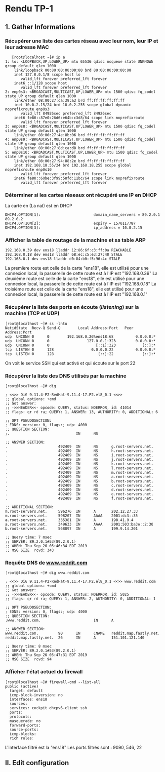 # Rendu TP-1

## 1. Gather Informations

### Récupérer une **liste des cartes réseau** avec leur nom, leur IP et leur adresse MAC

 

       [root@localhost ~]# ip a
    1: lo: <LOOPBACK,UP,LOWER_UP> mtu 65536 qdisc noqueue state UNKNOWN group default qlen 1000
        link/loopback 00:00:00:00:00:00 brd 00:00:00:00:00:00
        inet 127.0.0.1/8 scope host lo
           valid_lft forever preferred_lft forever
        inet6 ::1/128 scope host
           valid_lft forever preferred_lft forever
    2: enp0s3: <BROADCAST,MULTICAST,UP,LOWER_UP> mtu 1500 qdisc fq_codel state UP group default qlen 1000
        link/ether 08:00:27:ca:39:a3 brd ff:ff:ff:ff:ff:ff
        inet 10.0.2.15/24 brd 10.0.2.255 scope global dynamic noprefixroute enp0s3
           valid_lft 84926sec preferred_lft 84926sec
        inet6 fe80::87e0:26d6:e64b:c3d8/64 scope link noprefixroute
           valid_lft forever preferred_lft forever
    3: enp0s8: <BROADCAST,MULTICAST,UP,LOWER_UP> mtu 1500 qdisc fq_codel state UP group default qlen 1000
        link/ether 08:00:27:4e:8b:06 brd ff:ff:ff:ff:ff:ff
    4: enp0s9: <BROADCAST,MULTICAST,UP,LOWER_UP> mtu 1500 qdisc fq_codel state UP group default qlen 1000
        link/ether 08:00:27:8d:ca:d8 brd ff:ff:ff:ff:ff:ff
    5: enp0s10: <BROADCAST,MULTICAST,UP,LOWER_UP> mtu 1500 qdisc fq_codel state UP group default qlen 1000
        link/ether 08:00:27:94:88:2e brd ff:ff:ff:ff:ff:ff
        inet 192.168.18.55/24 brd 192.168.18.255 scope global noprefixroute enp0s10
           valid_lft forever preferred_lft forever
        inet6 fe80::60be:3f99:58fd:11bc/64 scope link noprefixroute
           valid_lft forever preferred_lft forever


### Déterminer si les cartes réseaux ont récupéré une **IP en DHCP** 

La carte en (La nat) est en DHCP

    DHCP4.OPTION[1]:                        domain_name_servers = 89.2.0.1 89.2.0.2
    DHCP4.OPTION[2]:                        expiry = 1570117787
    DHCP4.OPTION[3]:                        ip_address = 10.0.2.15

### Afficher la **table de routage** de la machine et sa **table ARP**

    192.168.0.39 dev ens18 lladdr 12:86:6f:c3:ff:0a REACHABLE
    192.168.0.18 dev ens18 lladdr 68:ec:c5:e3:27:40 STALE
    192.168.0.1 dev ens18 lladdr d0:84:b0:f5:96:4c STALE

La première route est celle de la carte "ens18", elle est utilisé pour une connexion local, la passerelle de cette route est à l'IP est "192.168.0.39"
La deuxième route est celle de la carte "ens18", elle est utilisé pour une connexion local, la passerelle de cette route est à l'IP est "192.168.0.18"
La troisième route est celle de la carte "ens18", elle est utilisé pour une connexion local, la passerelle de cette route est à l'IP est "192.168.0.1"

### Récupérer **la liste des ports en écoute** (_listening_) sur la machine (TCP et UDP)

    [root@localhost ~]# ss -lntu
    NetidState  Recv-Q Send-Q        Local Address:Port   Peer Address:Port
    udp  UNCONN 0      0        192.168.0.26%ens18:68          0.0.0.0:*
    udp  UNCONN 0      0                 127.0.0.1:323         0.0.0.0:*
    udp  UNCONN 0      0                     [::1]:323            [::]:*
    tcp  LISTEN 0      128                 0.0.0.0:22          0.0.0.0:*
    tcp  LISTEN 0      128                    [::]:22             [::]:*

On voit le service SSH qui est activé et qui écoute sur le port 22

### Récupérer **la liste des DNS utilisés par la machine**

    [root@localhost ~]# dig
    
    ; <<>> DiG 9.11.4-P2-RedHat-9.11.4-17.P2.el8_0.1 <<>>
    ;; global options: +cmd
    ;; Got answer:
    ;; ->>HEADER<<- opcode: QUERY, status: NOERROR, id: 41014
    ;; flags: qr rd ra; QUERY: 1, ANSWER: 13, AUTHORITY: 0, ADDITIONAL: 6
    
    ;; OPT PSEUDOSECTION:
    ; EDNS: version: 0, flags:; udp: 4000
    ;; QUESTION SECTION:
    ;.                              IN      NS
    
    ;; ANSWER SECTION:
    .                       492409  IN      NS      g.root-servers.net.
    .                       492409  IN      NS      h.root-servers.net.
    .                       492409  IN      NS      i.root-servers.net.
    .                       492409  IN      NS      j.root-servers.net.
    .                       492409  IN      NS      k.root-servers.net.
    .                       492409  IN      NS      l.root-servers.net.
    .                       492409  IN      NS      m.root-servers.net.
    .                       492409  IN      NS      a.root-servers.net.
    .                       492409  IN      NS      b.root-servers.net.
    .                       492409  IN      NS      c.root-servers.net.
    .                       492409  IN      NS      d.root-servers.net.
    .                       492409  IN      NS      e.root-servers.net.
    .                       492409  IN      NS      f.root-servers.net.
    
    ;; ADDITIONAL SECTION:
    m.root-servers.net.     596276  IN      A       202.12.27.33
    m.root-servers.net.     598207  IN      AAAA    2001:dc3::35
    a.root-servers.net.     335381  IN      A       198.41.0.4
    a.root-servers.net.     349633  IN      AAAA    2001:503:ba3e::2:30
    b.root-servers.net.     568897  IN      A       199.9.14.201
    
    ;; Query time: 7 msec
    ;; SERVER: 89.2.0.1#53(89.2.0.1)
    ;; WHEN: Thu Sep 26 05:46:34 EDT 2019
    ;; MSG SIZE  rcvd: 343

### Requête DNS de www.reddit.com

    [root@localhost ~]# dig www.reddit.com
    
    ; <<>> DiG 9.11.4-P2-RedHat-9.11.4-17.P2.el8_0.1 <<>> www.reddit.com
    ;; global options: +cmd
    ;; Got answer:
    ;; ->>HEADER<<- opcode: QUERY, status: NOERROR, id: 5025
    ;; flags: qr rd ra; QUERY: 1, ANSWER: 2, AUTHORITY: 0, ADDITIONAL: 1
    
    ;; OPT PSEUDOSECTION:
    ; EDNS: version: 0, flags:; udp: 4000
    ;; QUESTION SECTION:
    ;www.reddit.com.                        IN      A
    
    ;; ANSWER SECTION:
    www.reddit.com.         90      IN      CNAME   reddit.map.fastly.net.
    reddit.map.fastly.net.  26      IN      A       151.101.121.140
    
    ;; Query time: 8 msec
    ;; SERVER: 89.2.0.1#53(89.2.0.1)
    ;; WHEN: Thu Sep 26 05:47:31 EDT 2019
    ;; MSG SIZE  rcvd: 94

### Afficher **l'état actuel du firewall**

    [root@localhost ~]# firewall-cmd --list-all
    public (active)
      target: default
      icmp-block-inversion: no
      interfaces: ens18
      sources:
      services: cockpit dhcpv6-client ssh
      ports:
      protocols:
      masquerade: no
      forward-ports:
      source-ports:
      icmp-blocks:
      rich rules:

L'interface filtré est la "ens18"
Les ports filtrés sont : 9090, 546, 22

## II. Edit configuration



<!--stackedit_data:
eyJoaXN0b3J5IjpbODA0NjM4Njk2LC0yMDU2NzU0MTYxLC0xND
U2MTI0OTEzLC05MTM0MzUxMTEsMTM5MjExMjYzMSwtMTU1NDg4
NTU0LDgxMzA0MDEzNSwxMzM5ODg3MTIzLC0zMzQ3OTk4ODIsMT
A4MTA2Mjc0MywxMDYwNzAyMzc1LDE4OTU0MzEyMjRdfQ==
-->